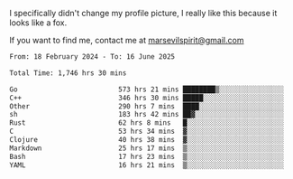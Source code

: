 I specifically didn't change my profile picture, I really like this because it looks like a fox.

If you want to find me, contact me at marsevilspirit@gmail.com

<!--START_SECTION:waka-->

```txt
From: 18 February 2024 - To: 16 June 2025

Total Time: 1,746 hrs 30 mins

Go                         573 hrs 21 mins ████████▒░░░░░░░░░░░░░░░░   32.83 %
C++                        346 hrs 30 mins █████░░░░░░░░░░░░░░░░░░░░   19.84 %
Other                      290 hrs 7 mins  ████░░░░░░░░░░░░░░░░░░░░░   16.61 %
sh                         183 hrs 42 mins ██▓░░░░░░░░░░░░░░░░░░░░░░   10.52 %
Rust                       62 hrs 8 mins   █░░░░░░░░░░░░░░░░░░░░░░░░   03.56 %
C                          53 hrs 34 mins  ▓░░░░░░░░░░░░░░░░░░░░░░░░   03.07 %
Clojure                    40 hrs 38 mins  ▓░░░░░░░░░░░░░░░░░░░░░░░░   02.33 %
Markdown                   25 hrs 17 mins  ▒░░░░░░░░░░░░░░░░░░░░░░░░   01.45 %
Bash                       17 hrs 23 mins  ▒░░░░░░░░░░░░░░░░░░░░░░░░   01.00 %
YAML                       16 hrs 21 mins  ▒░░░░░░░░░░░░░░░░░░░░░░░░   00.94 %
```

<!--END_SECTION:waka-->
